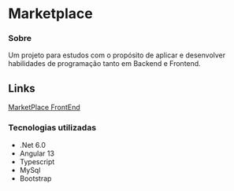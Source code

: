 # Marketplace


### Sobre
Um projeto para estudos com o propósito de aplicar e desenvolver habilidades de programação tanto em Backend e Frontend. 


## Links
[MarketPlace FrontEnd](https://nicolasbuscarini.github.io/marketplace/app)


### Tecnologias utilizadas
- .Net 6.0
- Angular 13
- Typescript
- MySql
- Bootstrap
